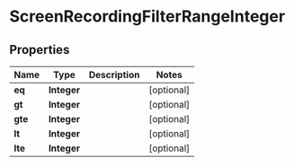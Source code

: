 

# ScreenRecordingFilterRangeInteger


## Properties

| Name | Type | Description | Notes |
|------------ | ------------- | ------------- | -------------|
|**eq** | **Integer** |  |  [optional] |
|**gt** | **Integer** |  |  [optional] |
|**gte** | **Integer** |  |  [optional] |
|**lt** | **Integer** |  |  [optional] |
|**lte** | **Integer** |  |  [optional] |



